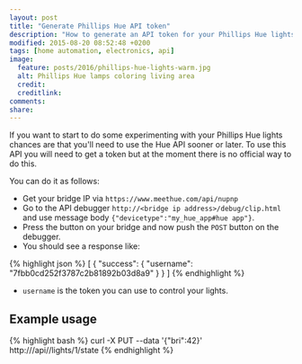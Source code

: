 ```yaml
---
layout: post
title: "Generate Phillips Hue API token"
description: "How to generate an API token for your Phillips Hue lights? This makes it possible to send requests to your bridge to control your lights."
modified: 2015-08-20 08:52:48 +0200
tags: [home automation, electronics, api]
image:
  feature: posts/2016/phillips-hue-lights-warm.jpg
  alt: Phillips Hue lamps coloring living area
  credit:
  creditlink:
comments:
share:
---
```


If you want to start to do some experimenting with your Phillips Hue lights chances are that you'll need to use the Hue API sooner or later.
To use this API you will need to get a token but at the moment there is no official way to do this.


You can do it as follows:

* Get your bridge IP via `https://www.meethue.com/api/nupnp`
* Go to the API debugger `http://<bridge ip address>/debug/clip.html` and use message body `{"devicetype":"my_hue_app#hue app"}`.
* Press the button on your bridge and now push the `POST` button on the debugger.
* You should see a response like:

{% highlight json %}
    [
        {
            "success": {
                "username": "7fbb0cd252f3787c2b81892b03d8a9"
            }
        }
    ]
{% endhighlight %}

* `username` is the token you can use to control your lights.

## Example usage

{% highlight bash %}
curl -X PUT --data '{"bri":42}' http://<bridge ip address>/api/<username>/lights/1/state
{% endhighlight %}
